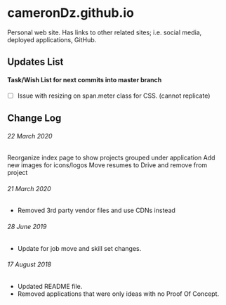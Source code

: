 # cameronDz.github.io
Personal web site. Has links to other related sites; i.e. social media, deployed applications, GitHub.

## Updates List

#### Task/Wish List for next commits into master branch 

- [ ] Issue with resizing on span.meter class for CSS. (cannot replicate)

## Change Log

###### 22 March 2020
Reorganize index page to show projects grouped under application
Add new images for icons/logos
Move resumes to Drive and remove from project

###### 21 March 2020
- Removed 3rd party vendor files and use CDNs instead

###### 28 June 2019
 - Update for job move and skill set changes.

###### 17 August 2018
 - Updated README file.
 - Removed applications that were only ideas with no Proof Of Concept.
